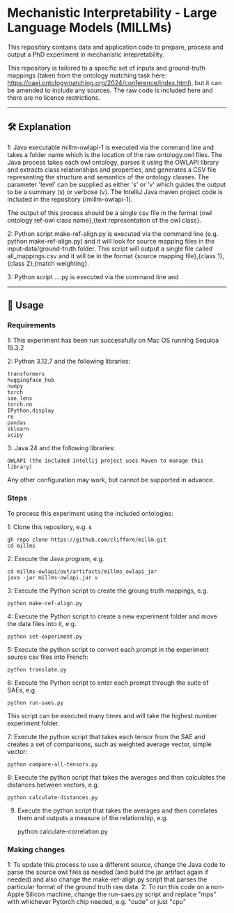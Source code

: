 # Mechanistic Interpretability - Large Language Models (MILLMs)

This repository contains data and application code to prepare, process and output a PhD experiment in mechanistic intepretability.

This repository is tailored to a specific set of inputs and ground-truth mappings (taken from the ontology matching task here: https://oaei.ontologymatching.org/2024/conference/index.html), but it can be amended to include any sources. The raw code is included here and there are no licence restrictions.


---

## 🛠️ Explanation

1: Java executable millm-owlapi-1 is executed via the command line and takes a folder name which is the location of the raw ontology.owl files. The Java process takes each owl ontology, parses it using the OWLAPI library and extracts class relationships and properties, and generates a CSV file representing the structure and semantics of the ontology classes. The parameter 'level' can be supplied as either 's' or 'v' which guides the output to be a summary (s) or verbose (v). The IntelliJ Java maven project code is included in the repository (/millm-owlapi-1).

The output of this process should be a single csv file in the format {owl ontology ref-owl class name},{text representation of the owl class}.

2: Python script make-ref-align.py is executed via the command line (e.g. python make-ref-align.py) and it will look for source mapping files in the input-data/ground-truth folder. This script will output a single file called all_mappings.csv and it will be in the format {source mapping file},{class 1},{class 2},{match weighting}.

3: Python script ....py is executed via the command line and 


---

## 🚀 Usage



### Requirements

1: This experiment has been run successfully on Mac OS running Sequioa 15.3.2

2: Python 3.12.7 and the following libraries:

    transformers
    huggingface_hub
    numpy
    torch
    sae_lens
    torch.nn
    IPython.display
    re
    pandas
    sklearn
    scipy

3: Java 24 and the following libraries:

    OWLAPI (the included Intellij project uses Maven to manage this library)


Any other configuration may work, but cannot be supported in advance.




### Steps

To process this experiment using the included ontologies:


1: Clone this repository, e.g. s

    gh repo clone https://github.com/cliffore/millm.git
    cd millms


2: Execute the Java program, e.g.

    cd millms-owlapi/out/artifacts/millms_owlapi_jar
    java -jar millms-owlapi.jar v


3: Execute the Python script to create the groung truth mappings, e.g. 
    
    python make-ref-align.py


4: Execute the Python script to create a new experiment folder and move the data files into it, e.g.

    python set-experiment.py


5: Execute the python script to convert each prompt in the experiment source csv files into French:

    python translate.py


6: Execute the Python script to enter each prompt through the suite of SAEs, e.g.
    
    python run-saes.py

This script can be executed many times and will take the highest number experiment folder.


7: Execute the python script that takes each tensor from the SAE and creates a set of comparisons, such as weighted average vector, simple vector:

    python compare-all-tensors.py


8: Execute the python script that takes the averages and then calculates the distances between vectors, e.g.

    python calculate-distances.py
    
    
9. Execute the python script that takes the averages and then correlates them and outputs a measure of the relationship, e.g.

    python calculate-correlation.py




### Making changes

1: To update this process to use a different source, change the Java code to parse the source owl files as needed (and build the jar artifact again if needed) and also change the make-ref-align.py script that parses the particular format of the ground truth raw data.
2: To run this code on a non-Apple Silicon machine, change the run-saes.py script and replace "mps" with whichever Pytorch chip needed, e.g. "cude" or just "cpu"

